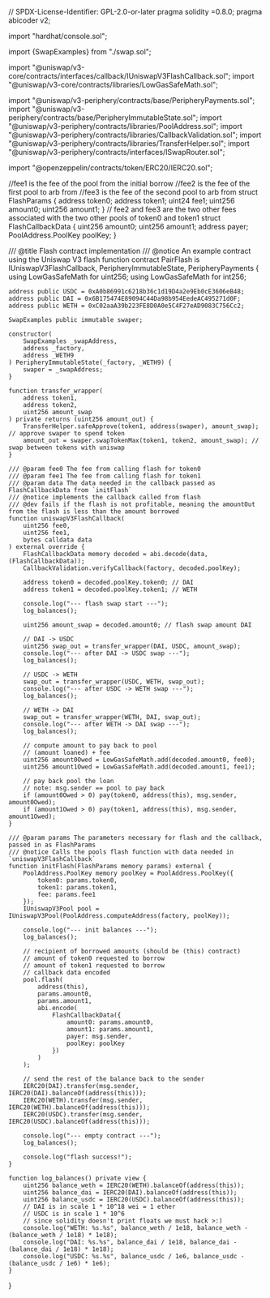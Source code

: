 // SPDX-License-Identifier: GPL-2.0-or-later
pragma solidity =0.8.0;
pragma abicoder v2;

import "hardhat/console.sol";

import {SwapExamples} from "./swap.sol";

import "@uniswap/v3-core/contracts/interfaces/callback/IUniswapV3FlashCallback.sol";
import "@uniswap/v3-core/contracts/libraries/LowGasSafeMath.sol";

import "@uniswap/v3-periphery/contracts/base/PeripheryPayments.sol";
import "@uniswap/v3-periphery/contracts/base/PeripheryImmutableState.sol";
import "@uniswap/v3-periphery/contracts/libraries/PoolAddress.sol";
import "@uniswap/v3-periphery/contracts/libraries/CallbackValidation.sol";
import "@uniswap/v3-periphery/contracts/libraries/TransferHelper.sol";
import "@uniswap/v3-periphery/contracts/interfaces/ISwapRouter.sol";

import "@openzeppelin/contracts/token/ERC20/IERC20.sol";

//fee1 is the fee of the pool from the initial borrow
//fee2 is the fee of the first pool to arb from
//fee3 is the fee of the second pool to arb from
struct FlashParams {
    address token0;
    address token1;
    uint24 fee1;
    uint256 amount0;
    uint256 amount1;
}
// fee2 and fee3 are the two other fees associated with the two other pools of token0 and token1
struct FlashCallbackData {
    uint256 amount0;
    uint256 amount1;
    address payer;
    PoolAddress.PoolKey poolKey;
}

/// @title Flash contract implementation
/// @notice An example contract using the Uniswap V3 flash function
contract PairFlash is IUniswapV3FlashCallback, PeripheryImmutableState, PeripheryPayments {
    using LowGasSafeMath for uint256;
    using LowGasSafeMath for int256;

    address public USDC = 0xA0b86991c6218b36c1d19D4a2e9Eb0cE3606eB48;
    address public DAI = 0x6B175474E89094C44Da98b954EedeAC495271d0F;
    address public WETH = 0xC02aaA39b223FE8D0A0e5C4F27eAD9083C756Cc2;

    SwapExamples public immutable swaper;

    constructor(
        SwapExamples _swapAddress,
        address _factory,
        address _WETH9
    ) PeripheryImmutableState(_factory, _WETH9) {
        swaper = _swapAddress;
    }

    function transfer_wrapper(
        address token1,
        address token2,
        uint256 amount_swap
    ) private returns (uint256 amount_out) {
        TransferHelper.safeApprove(token1, address(swaper), amount_swap); // approve swaper to spend token
        amount_out = swaper.swapTokenMax(token1, token2, amount_swap); // swap between tokens with uniswap
    }

    /// @param fee0 The fee from calling flash for token0
    /// @param fee1 The fee from calling flash for token1
    /// @param data The data needed in the callback passed as FlashCallbackData from `initFlash`
    /// @notice implements the callback called from flash
    /// @dev fails if the flash is not profitable, meaning the amountOut from the flash is less than the amount borrowed
    function uniswapV3FlashCallback(
        uint256 fee0,
        uint256 fee1,
        bytes calldata data
    ) external override {
        FlashCallbackData memory decoded = abi.decode(data, (FlashCallbackData));
        CallbackValidation.verifyCallback(factory, decoded.poolKey);

        address token0 = decoded.poolKey.token0; // DAI
        address token1 = decoded.poolKey.token1; // WETH

        console.log("--- flash swap start ---");
        log_balances();

        uint256 amount_swap = decoded.amount0; // flash swap amount DAI

        // DAI -> USDC
        uint256 swap_out = transfer_wrapper(DAI, USDC, amount_swap);
        console.log("--- after DAI -> USDC swap ---");
        log_balances();

        // USDC -> WETH
        swap_out = transfer_wrapper(USDC, WETH, swap_out);
        console.log("--- after USDC -> WETH swap ---");
        log_balances();

        // WETH -> DAI
        swap_out = transfer_wrapper(WETH, DAI, swap_out);
        console.log("--- after WETH -> DAI swap ---");
        log_balances();

        // compute amount to pay back to pool
        // (amount loaned) + fee
        uint256 amount0Owed = LowGasSafeMath.add(decoded.amount0, fee0);
        uint256 amount1Owed = LowGasSafeMath.add(decoded.amount1, fee1);

        // pay back pool the loan
        // note: msg.sender == pool to pay back
        if (amount0Owed > 0) pay(token0, address(this), msg.sender, amount0Owed);
        if (amount1Owed > 0) pay(token1, address(this), msg.sender, amount1Owed);
    }

    /// @param params The parameters necessary for flash and the callback, passed in as FlashParams
    /// @notice Calls the pools flash function with data needed in `uniswapV3FlashCallback`
    function initFlash(FlashParams memory params) external {
        PoolAddress.PoolKey memory poolKey = PoolAddress.PoolKey({
            token0: params.token0,
            token1: params.token1,
            fee: params.fee1
        });
        IUniswapV3Pool pool = IUniswapV3Pool(PoolAddress.computeAddress(factory, poolKey));

        console.log("--- init balances ---");
        log_balances();

        // recipient of borrowed amounts (should be (this) contract)
        // amount of token0 requested to borrow
        // amount of token1 requested to borrow
        // callback data encoded
        pool.flash(
            address(this),
            params.amount0,
            params.amount1,
            abi.encode(
                FlashCallbackData({
                    amount0: params.amount0,
                    amount1: params.amount1,
                    payer: msg.sender,
                    poolKey: poolKey
                })
            )
        );

        // send the rest of the balance back to the sender
        IERC20(DAI).transfer(msg.sender, IERC20(DAI).balanceOf(address(this)));
        IERC20(WETH).transfer(msg.sender, IERC20(WETH).balanceOf(address(this)));
        IERC20(USDC).transfer(msg.sender, IERC20(USDC).balanceOf(address(this)));

        console.log("--- empty contract ---");
        log_balances();

        console.log("flash success!");
    }

    function log_balances() private view {
        uint256 balance_weth = IERC20(WETH).balanceOf(address(this));
        uint256 balance_dai = IERC20(DAI).balanceOf(address(this));
        uint256 balance_usdc = IERC20(USDC).balanceOf(address(this));
        // DAI is in scale 1 * 10^18 wei = 1 ether
        // USDC is in scale 1 * 10^6
        // since solidity doesn't print floats we must hack >:)
        console.log("WETH: %s.%s", balance_weth / 1e18, balance_weth - (balance_weth / 1e18) * 1e18);
        console.log("DAI: %s.%s", balance_dai / 1e18, balance_dai - (balance_dai / 1e18) * 1e18);
        console.log("USDC: %s.%s", balance_usdc / 1e6, balance_usdc - (balance_usdc / 1e6) * 1e6);
    }
}
